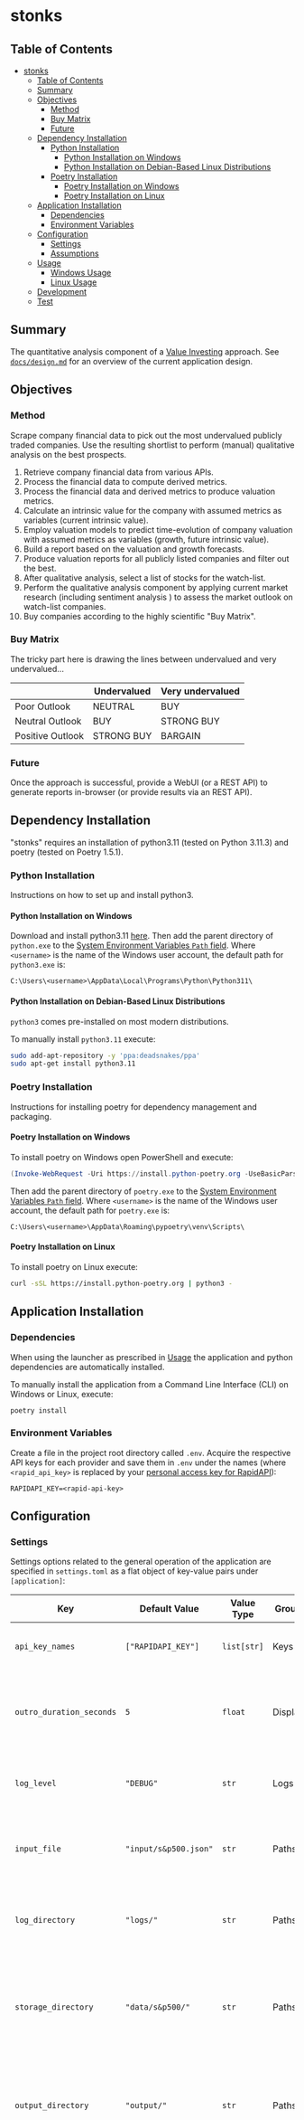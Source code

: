 # stonks

## Table of Contents

- [stonks](#stonks)
  - [Table of Contents](#table-of-contents)
  - [Summary](#summary)
  - [Objectives](#objectives)
    - [Method](#method)
    - [Buy Matrix](#buy-matrix)
    - [Future](#future)
  - [Dependency Installation](#dependency-installation)
    - [Python Installation](#python-installation)
      - [Python Installation on Windows](#python-installation-on-windows)
      - [Python Installation on Debian-Based Linux Distributions](#python-installation-on-debian-based-linux-distributions)
    - [Poetry Installation](#poetry-installation)
      - [Poetry Installation on Windows](#poetry-installation-on-windows)
      - [Poetry Installation on Linux](#poetry-installation-on-linux)
  - [Application Installation](#application-installation)
    - [Dependencies](#dependencies)
    - [Environment Variables](#environment-variables)
  - [Configuration](#configuration)
    - [Settings](#settings)
    - [Assumptions](#assumptions)
  - [Usage](#usage)
    - [Windows Usage](#windows-usage)
    - [Linux Usage](#linux-usage)
  - [Development](#development)
  - [Test](#test)

## Summary

The quantitative analysis component of a [Value Investing](https://www.investopedia.com/terms/v/valueinvesting.asp) approach. See [`docs/design.md`](https://github.com/computerise/stonks/blob/master/docs/design.md) for an overview of the current application design.

## Objectives

### Method

Scrape company financial data to pick out the most undervalued publicly traded companies. Use the resulting shortlist to perform (manual) qualitative analysis on the best prospects.

1. Retrieve company financial data from various APIs.
2. Process the financial data to compute derived metrics.
3. Process the financial data and derived metrics to produce valuation metrics.
4. Calculate an intrinsic value for the company with assumed metrics as variables (current intrinsic value).
5. Employ valuation models to predict time-evolution of company valuation with assumed metrics as variables (growth, future intrinsic value).
6. Build a report based on the valuation and growth forecasts.
7. Produce valuation reports for all publicly listed companies and filter out the best.
8. After qualitative analysis, select a list of stocks for the watch-list.
9. Perform the qualitative analysis component by applying current market research (including sentiment analysis ) to assess the market outlook on watch-list companies.
10. Buy companies according to the highly scientific "Buy Matrix".

### Buy Matrix

The tricky part here is drawing the lines between undervalued and very undervalued...

|                  | Undervalued | Very undervalued |
|------------------|-------------|------------------|
| Poor Outlook     | NEUTRAL     | BUY              |
| Neutral Outlook  | BUY         | STRONG BUY       |
| Positive Outlook | STRONG BUY  | BARGAIN          |

### Future

Once the approach is successful, provide a WebUI (or a REST API) to generate reports in-browser (or provide results via an REST API).

## Dependency Installation

"stonks" requires an installation of python3.11 (tested on Python 3.11.3) and poetry (tested on Poetry 1.5.1).

### Python Installation

Instructions on how to set up and install python3.

#### Python Installation on Windows

Download and install python3.11 [here](https://www.python.org/downloads/). Then add the parent directory of `python.exe` to the [System Environment Variables `Path` field](<https://learn.microsoft.com/en-us/previous-versions/office/developer/sharepoint-2010/ee537574(v=office.14)>). Where `<username>` is the name of the Windows user account, the default path for `python3.exe` is:

```text
C:\Users\<username>\AppData\Local\Programs\Python\Python311\
```

#### Python Installation on Debian-Based Linux Distributions

`python3` comes pre-installed on most modern distributions.

To manually install `python3.11` execute:

```bash
sudo add-apt-repository -y 'ppa:deadsnakes/ppa'
sudo apt-get install python3.11
```

### Poetry Installation

Instructions for installing poetry for dependency management and packaging.

#### Poetry Installation on Windows

To install poetry on Windows open PowerShell and execute:

```PowerShell
(Invoke-WebRequest -Uri https://install.python-poetry.org -UseBasicParsing).Content | python -
```

Then add the parent directory of `poetry.exe` to the [System Environment Variables `Path` field](<https://learn.microsoft.com/en-us/previous-versions/office/developer/sharepoint-2010/ee537574(v=office.14)>). Where `<username>` is the name of the Windows user account, the default path for `poetry.exe` is:

```text
C:\Users\<username>\AppData\Roaming\pypoetry\venv\Scripts\
```

#### Poetry Installation on Linux

To install poetry on Linux execute:

```bash
curl -sSL https://install.python-poetry.org | python3 -
```

## Application Installation

### Dependencies

When using the launcher as prescribed in [Usage](#usage) the application and python dependencies are automatically installed.

To manually install the application from a Command Line Interface (CLI) on Windows or Linux, execute:

```shell
poetry install
```

### Environment Variables

Create a file in the project root directory called `.env`. Acquire the respective API keys for each provider and save them in `.env` under the names (where `<rapid_api_key>` is replaced by your [personal access key for RapidAPI](https://docs.rapidapi.com/docs/keys)):

```text
RAPIDAPI_KEY=<rapid-api-key>
```

## Configuration

### Settings

Settings options related to the general operation of the application are specified in `settings.toml` as a flat object of key-value pairs under `[application]`:

| Key                      | Default Value         | Value Type  | Group   | Description                                                                                                                                 |
|--------------------------|-----------------------|-------------|---------|---------------------------------------------------------------------------------------------------------------------------------------------|
| `api_key_names`          | `["RAPIDAPI_KEY"]`    | `list[str]` | Keys    | The environment variable names of API keys.                                                                                                 |
| `outro_duration_seconds` | `5`                   | `float`     | Display | The time delay in seconds before terminating the application after execution.                                                               |
| `log_level`              | `"DEBUG"`             | `str`       | Logs    | The level of log messages displayed in both `stdout` and log files.                                                                         |
| `input_file`             | `"input/s&p500.json"` | `str`       | Paths   | The path to the JSON input file containing company tickers to evaluate.                                                                     |
| `log_directory`          | `"logs/"`             | `str`       | Paths   | The path to the directory where application logs will be generated.                                                                         |
| `storage_directory`      | `"data/s&p500/"`      | `str`       | Paths   | The path to the directory where raw company data will be stored prior to processing (if `store_new_data` is set to `true`).                 |
| `output_directory`       | `"output/"`           | `str`       | Paths   | The path to the directory where candidate companies will be recorded in a JSON output file.                                                 |
| `request_new_data`       | `true`                | `bool`      | Flag    | If `true`, new data will be requested from API endpoints during execution. If `false`, the application will attempt to use stored raw data. |
| `store_new_data`         | `true`                | `bool`      | Flag    | If `true`, newly requested data will overwrite the corresponding stored data. If `false` new data will not be written to raw data files.    |

### Assumptions

Metric Assumptions represent measurable attributes of a market or economy and include interest rates, tax rates, bond rates, rates of return and credit spreads. Currently these are implemented as constants when modelling each company, though estimating the time-evolution of these values should be considered in the future. Default values for these metrics were last collected on 12th June 2023. Metric assumptions are specified in `assumptions.toml` as a nested object of key-value pairs grouped by country, and further grouped by stock market index:

| Key                        | Value Type | Section       | Description                                                                                                                                                                                                                      |
|----------------------------|------------|---------------|----------------------------------------------------------------------------------------------------------------------------------------------------------------------------------------------------------------------------------|
| `risk_free_rate_of_return` | `float`    | Country       | The annualised rate of return offered by the country's [short-term (3-month) government bond](https://www.investopedia.com/terms/r/risk-freerate.asp#toc-why-is-the-us-3-month-t-bill-used-as-the-risk-free-rate), as a decimal. |
| `corporate_tax_rate`       | `float`    | Country       | The rate of [corporation tax](https://www.investopedia.com/terms/c/corporatetax.asp) in the country, as a decimal.                                                                                                               |
| `rate_of_return`           | `float`    | Country.Index | The [average annualised rate of return](https://www.investopedia.com/terms/a/aar.asp) of the index, as a decimal.                                                                                                                |
| `average_credit_spread`    | `float`    | Country.Index | The average range between the [lowest and highest rate debt securities](https://www.investopedia.com/terms/c/creditspread.asp) of the index, as a decimal.                                                                       |

## Usage

### Windows Usage

Launch the application on Windows by double-clicking on `LAUNCH_WINDOWS.bat`. If Windows raises the warning `Windows protected your PC`, select `More info` then `Run anyway`.

Launch the application on Linux by executing:

### Linux Usage

```bash
./LAUNCH_LINUX.sh
```

## Development

To manually execute the application from a CLI, first activate a poetry virtual environment by executing:

```shell
poetry shell
```

Then launch the application by executing:

```shell
stonks
```

The poetry shell session is exited by executing:

```shell
deactivate
```

Note that `stonks` can be executed without entering a poetry shell session by prefixing all commands (where `<command>` is any command stated in `Usage` or `Test`) with:

```shell
poetry run <command>
```

## Test

To run unit tests from within a poetry shell session execute:

```shell
pytest
```

To see the code coverage report from within a poetry shell session execute:

```bash
coverage run -m pytest test/
coverage report --fail-under=80
```
